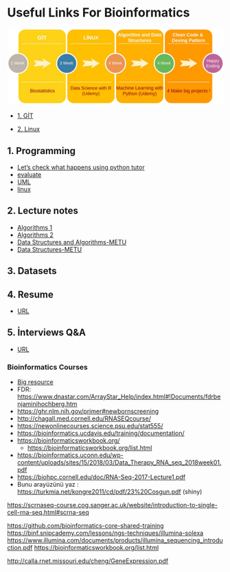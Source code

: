 # Useful Links For Bioinformatics
![Roadmap](https://github.com/enginbozaba/UsefulLinksForBioinformatics/blob/master/Untitled%20Diagram%20(1).jpg)


 * [1. GİT](https://github.com/enginbozaba/git)
 
 * [2. Linux](https://github.com/enginbozaba/linux)
 
 
## 1. Programming
   * [Let’s check what happens using python tutor](www.pythontutor.com)
   * [evaluate](https://int8.io/logistic-regression-part-ii-evaluation/) 
   * [UML](https://www.geeksforgeeks.org/unified-modeling-language-uml-introduction/)
   * [linux](https://code.snipcademy.com/tutorials/linux-command-line)

## 2. Lecture notes
   * [Algorithms 1](https://www.coursera.org/learn/algorithms-part1)
   * [Algorithms 2](https://www.coursera.org/learn/algorithms-part2)
   * [Data Structures and Algorithms-METU](http://user.ceng.metu.edu.tr/~ys/ceng707-dsa/)
   * [Data Structures-METU](http://user.ceng.metu.edu.tr/~ys/ceng213-ds/)


## 3. Datasets

## 4. Resume
   * [URL](https://github.com/enginbozaba/UsefulLinksForBioinformatics/blob/master/resume.md)

## 5. İnterviews Q&A

   * [URL](https://github.com/enginbozaba/UsefulLinksForBioinformatics/blob/master/interviewsQandA.md)



### Bioinformatics Courses
   * [Big resource](https://www.csc.fi/en/web/training/archive?p_auth=k2OHu59b&p_p_id=2_WAR_trefmulticategoriestagsportlet_INSTANCE_In4xt66utBf4&p_p_lifecycle=1&p_p_state=normal&p_p_mode=view&p_p_col_id=column-1&p_p_col_pos=3&p_p_col_count=7&_2_WAR_trefmulticategoriestagsportlet_INSTANCE_In4xt66utBf4_tags=bioinformatics)
   * FDR:  https://www.dnastar.com/ArrayStar_Help/index.html#!Documents/fdrbenjaminihochberg.htm
   * https://ghr.nlm.nih.gov/primer#newbornscreening
   * http://chagall.med.cornell.edu/RNASEQcourse/
   * https://newonlinecourses.science.psu.edu/stat555/
   * https://bioinformatics.ucdavis.edu/training/documentation/
   * https://bioinformaticsworkbook.org/
      * https://bioinformaticsworkbook.org/list.html
   * https://bioinformatics.uconn.edu/wp-content/uploads/sites/15/2018/03/Data_Therapy_RNA_seq_2018week01.pdf
   * https://biohpc.cornell.edu/doc/RNA-Seq-2017-Lecture1.pdf
   * Bunu arayüzünü yaz : https://turkmia.net/kongre2011/cd/pdf/23%20Cosgun.pdf (shiny)


https://scrnaseq-course.cog.sanger.ac.uk/website/introduction-to-single-cell-rna-seq.html#scrna-seq


https://github.com/bioinformatics-core-shared-training
https://binf.snipcademy.com/lessons/ngs-techniques/illumina-solexa
https://www.illumina.com/documents/products/illumina_sequencing_introduction.pdf
https://bioinformaticsworkbook.org/list.html


http://calla.rnet.missouri.edu/cheng/GeneExpression.pdf

